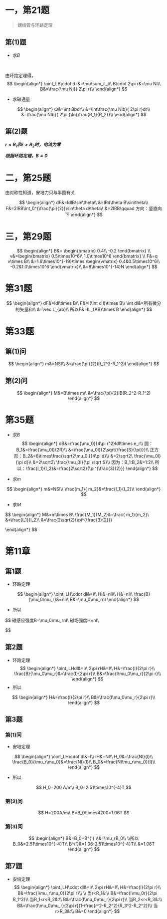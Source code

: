 # 一，第21题
> 螺线管与环路定理
## 第(1)题
- 求$B$
<br>

由环路定理得，
$$
\begin{align*}
\oint_LB\cdot d l&=\mu\sum_iI_i\\
B\cdot 2\pi r&=\mu NI\\
B&=\frac{\mu NI}{ 2\pi r}\\
\end{align*}
$$

- 求磁通量
	
$$
\begin{align*}
Φ&=\int Bbdr\\
&=\int\frac{\mu NIb}{ 2\pi r}dr\\
&=\frac{\mu NIb}{ 2\pi }\ln{\frac{R_1}{R_2}}\\
\end{align*}
$$

## 第(2)题
***$r<R_1和r>R_2$时，电流为零***

***根据环路定理，$B=0$***

# 二，第25题
由对称性知道，安培力只与半圆有关

$$
\begin{align*}
dF&=IdlB\sin\theta\\
&=IRd\theta B\sin\theta\\
F&=2IRB\int_0^{\frac{\pi}{2}}\sin\theta d\theta\\
&=2IRB\qquad 方向：竖直向下
\end{align*}
$$

# 三，第29题
$$
\begin{align*}
B&=
\begin{bmatrix}
0.4\\
-0.2
\end{bmatrix}
\\
 v&=\begin{bmatrix}
0.5\times10^6\\
1.0\times10^6
\end{bmatrix}
\\
F&=q v\times B\\
&=1.6\times10^{-19}\times
\begin{vmatrix}
0.4&0.5\times10^6\\
-0.2&1.0\times10^6
\end{vmatrix}\\
&=8\times10^{-14}N
\end{align*}
$$

# 第31题
$$
\begin{align*}
dF&=Idl\times B\\
F&=I(\int d l)\times B\\
\int dl&=所有微分的矢量和\\
&=\vec L_{ab}\\
所以F&=IL_{AB}\times B
\end{align*}
$$

# 第33题
## 第(1)问
$$
\begin{align*}
m&=NSI\\
&=\frac{\pi}{2}(R_2^2-R_1^2)I
\end{align*}
$$
## 第(2)问
$$
\begin{align*}
M&=B\times  m\\
&=\frac{\pi}{2}IB(R_2^2-R_1^2)
\end{align*}
$$

# 第35题
- 求$B$
$$
\begin{align*}
dB&=\frac{\mu_0}{4\pi r^2}Idl\times e_r\\
圆：B_1&=\frac{\mu_0I}{2R}\\
&=\frac{\mu_0I}{2\sqrt{\frac{S}{\pi}}}\\
正方形：B_2&=8\times\frac{\sqrt2\mu_0I}{4\pi d}\\
&=2\sqrt2\ \frac{\mu_0I}{\pi d}\\
&=2\sqrt2\ \frac{\mu_0I}{\pi \sqrt S}\\
因为：B_1:B_2&=1:2\\
所以：\frac{I_1}{I_2}&=\frac{2\sqrt2}{\pi^{\frac{3}{2}}}
\end{align*}
$$

- 求$m$

$$
\begin{align*}
m&=NSI\\
\frac{m_1}{ m_2}&=\frac{I_1}{I_2}\\
\end{align*}
$$

- 求$M$

$$
\begin{align*}
M&=m\times B\\
\frac{M_1}{M_2}&=\frac{ m_1}{m_2}\\
&=\frac{I_1}{I_2}\\
&=\frac{2\sqrt2}{\pi^{\frac{3}{2}}}

\end{align*}
$$

# 第11章
## 第1题
- 环路定理

$$
\begin{align*}
\oint_LH\cdot dl&=I\\
Hl&=nlI\\
H&=nI\\
\frac{B}{\mu_0\mu_r}&=nI\\
B&=\mu_0\mu_rnI
\end{align*}
$$
- 所以

$$
磁感应强度B=\mu_0\mu_rnI\\
磁场强度H=nI\\

$$

## 第2题
- 环路定理
$$
\begin{align*}
\oint_LHdl&=I\\
2\pi rH&=I\\
H&=\frac{I}{2\pi r}\\
\frac{B}{\mu_0\mu_r}&=\frac{I}{2\pi r}\\
B&=\frac{I\mu_0\mu_r}{2\pi r}\\
\end{align*}
$$
- 所以

$$
\begin{align*}
H&=\frac{I}{2\pi r}\\
B&=\frac{I\mu_0\mu_r}{2\pi r}\\
\end{align*}
$$

## 第3题
### 第(1)问
- 安培定理

$$
\begin{align*}
\oint_LH\cdot dl&=I\\
lH&=NI\\
H_0&=\frac{NI}{l}\\
\frac{B_0}{\mu_r\mu_0}&=\frac{NI}{l}\\
B_0&=\frac{NI\mu_r\mu_0}{l}\\
\end{align*}
$$

- 所以

$$
H_0=200 A/m\\
B_0=2.51\times10^{-4}T
$$

### 第(2)问
$$
H=200A/m\\
B=B_0\times4200=1.06T
$$

### 第(3)问
$$
\begin{align*}
B&=B_0+B^{'}
\\&=\mu_rB_0\\
\\所以B_0&=2.51\times10^{-4}T\\
B^{'}&=1.06-2.51\times10^{-4}T\\
&=1.06T
\end{align*}
$$

## 第7题
- 安培定理
$$
\begin{align*}
\oint_LH\cdot dl&=I\\
2\pi rH&=I\\
H&=\frac{I}{2\pi r}\\
B&=\frac{I\mu_r\mu_0}{2\pi r}\\
\\
当r<R_1&:\\
B&=\frac{I\mu_0r}{2\pi R_1^2}\\
当R_1<r<R_2&:\\
B&=\frac{I\mu_0\mu_r}{2\pi r}\\
当R_2<r<R_3&:\\
B&=\frac{I\mu_0\mu_r}{2\pi r}(1-\frac{r^2-R_2^2}{R_3^2-R_2^2})\\
当r>R_3&:\\
B&=0
\end{align*}
$$
